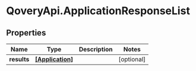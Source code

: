 # QoveryApi.ApplicationResponseList

## Properties

Name | Type | Description | Notes
------------ | ------------- | ------------- | -------------
**results** | [**[Application]**](Application.md) |  | [optional] 



